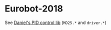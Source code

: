 # Eurobot-2018

See [Daniel's PID control lib](https://github.com/danhaus/odometryArduino/tree/master/robotMain_slowWorking) (`MD25.*` and `driver.*`)
